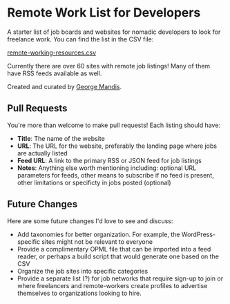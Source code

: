 # Remote Work List for Developers

A starter list of job boards and websites for nomadic developers to look for freelance work. You can find the list in the CSV file:

[remote-working-resources.csv](https://github.com/georgemandis/remote-working-list/blob/master/remote-working-resources.csv)

Currently there are over 60 sites with remote job listings! Many of them have RSS feeds available as well.

Created and curated by [George Mandis](https://george.mand.is).

## Pull Requests

You're more than welcome to make pull requests! Each listing should have:

- **Title**: The name of the website
- **URL**: The URL for the website, preferably the landing page where jobs are actually listed
- **Feed URL**: A link to the primary RSS or JSON feed for job listings
- **Notes**: Anything else worth mentioning including: optional URL parameters for feeds, other means to subscribe if no feed is present, other limitations or specificty in jobs posted (optional)


## Future Changes

Here are some future changes I'd love to see and discuss:

- Add taxonomies for better organization. For example, the WordPress-specific sites might not be relevant to everyone
- Provide a complimentary OPML file that can be imported into a feed reader, or perhaps a build script that would generate one based on the CSV
- Organize the job sites into specific categories
- Provide a separate list (?) for job networks that require sign-up to join or where freelancers and remote-workers create profiles to advertise themselves to organizations looking to hire.